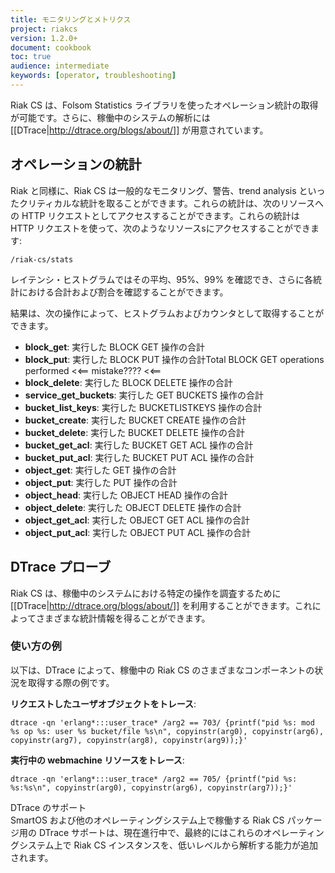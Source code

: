 ```yaml
---
title: モニタリングとメトリクス
project: riakcs
version: 1.2.0+
document: cookbook
toc: true
audience: intermediate
keywords: [operator, troubleshooting]
---
```


Riak CS は、Folsom Statistics ライブラリを使ったオペレーション統計の取得が可能です。さらに、稼働中のシステムの解析には [[DTrace|http://dtrace.org/blogs/about/]] が用意されています。

## オペレーションの統計
Riak と同様に、Riak CS は一般的なモニタリング、警告、trend analysis といったクリティカルな統計を取ることができます。これらの統計は、次のリソースへの HTTP リクエストとしてアクセスすることができます。これらの統計は HTTP リクエストを使って、次のようなリソースsにアクセスすることができます:

```
/riak-cs/stats
```

レイテンシ・ヒストグラムではその平均、95%、99% を確認でき、さらに各統計における合計および割合を確認することができます。

結果は、次の操作によって、ヒストグラムおよびカウンタとして取得することができます。

* **block_get**: 実行した BLOCK GET 操作の合計
* **block_put**: 実行した BLOCK PUT 操作の合計Total BLOCK GET operations performed  <<== mistake???? <<==
* **block_delete**: 実行した BLOCK DELETE 操作の合計
* **service_get_buckets**: 実行した GET BUCKETS 操作の合計
* **bucket_list_keys**: 実行した BUCKETLISTKEYS 操作の合計
* **bucket_create**: 実行した BUCKET CREATE 操作の合計
* **bucket_delete**: 実行した BUCKET DELETE 操作の合計
* **bucket_get_acl**: 実行した BUCKET GET ACL 操作の合計
* **bucket_put_acl**: 実行した BUCKET PUT ACL 操作の合計
* **object_get**: 実行した GET 操作の合計
* **object_put**: 実行した PUT 操作の合計
* **object_head**: 実行した OBJECT HEAD 操作の合計
* **object_delete**: 実行した OBJECT DELETE 操作の合計
* **object_get_acl**: 実行した OBJECT GET ACL 操作の合計
* **object_put_acl**: 実行した OBJECT PUT ACL 操作の合計

## DTrace プローブ
Riak CS は、稼働中のシステムにおける特定の操作を調査するために [[DTrace|http://dtrace.org/blogs/about/]] を利用することができます。これによってさまざまな統計情報を得ることができます。

### 使い方の例
以下は、DTrace によって、稼働中の Riak CS のさまざまなコンポーネントの状況を取得する際の例です。

**リクエストしたユーザオブジェクトをトレース**:

    dtrace -qn 'erlang*:::user_trace* /arg2 == 703/ {printf("pid %s: mod %s op %s: user %s bucket/file %s\n", copyinstr(arg0), copyinstr(arg6), copyinstr(arg7), copyinstr(arg8), copyinstr(arg9));}'

**実行中の webmachine リソースをトレース**:

    dtrace -qn 'erlang*:::user_trace* /arg2 == 705/ {printf("pid %s: %s:%s\n", copyinstr(arg0), copyinstr(arg6), copyinstr(arg7));}'

<div class="info"><div class="title">DTrace のサポート</div> SmartOS および他のオペレーティングシステム上で稼働する Riak CS パッケージ用の DTrace サポートは、現在進行中で、最終的にはこれらのオペレーティングシステム上で Riak CS インスタンスを、低いレベルから解析する能力が追加されます。</div>
